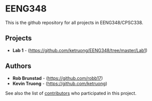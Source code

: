 # EENG348
This is the github repository for all projects in EENG348/CPSC338.

## Projects
  * **Lab 1** - (https://github.com/ketruong/EENG348/tree/master/Lab1)

## Authors

* **Rob Brunstad** - (https://github.com/robb17)
* **Kevin Truong** - (https://github.com/ketruong)

See also the list of [contributors](https://github.com/ketruong/EENG348/graphs/contributors) who participated in this project.
